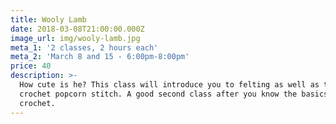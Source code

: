 ```yaml
---
title: Wooly Lamb
date: 2018-03-08T21:00:00.000Z
image_url: img/wooly-lamb.jpg
meta_1: '2 classes, 2 hours each'
meta_2: 'March 8 and 15 - 6:00pm-8:00pm'
price: 40
description: >-
  How cute is he? This class will introduce you to felting as well as the
  crochet popcorn stitch. A good second class after you know the basics of
  crochet.
---
```

